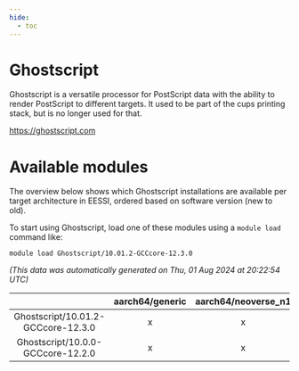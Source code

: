 ```yaml
---
hide:
  - toc
---
```


Ghostscript
===========


Ghostscript is a versatile processor for PostScript data with the ability to render PostScript to different targets. It used to be part of the cups printing stack, but is no longer used for that.

https://ghostscript.com
# Available modules


The overview below shows which Ghostscript installations are available per target architecture in EESSI, ordered based on software version (new to old).

To start using Ghostscript, load one of these modules using a `module load` command like:

```shell
module load Ghostscript/10.01.2-GCCcore-12.3.0
```

*(This data was automatically generated on Thu, 01 Aug 2024 at 20:22:54 UTC)*  

| |aarch64/generic|aarch64/neoverse_n1|aarch64/neoverse_v1|x86_64/generic|x86_64/amd/zen2|x86_64/amd/zen3|x86_64/amd/zen4|x86_64/intel/haswell|x86_64/intel/skylake_avx512|
| :---: | :---: | :---: | :---: | :---: | :---: | :---: | :---: | :---: | :---: |
|Ghostscript/10.01.2-GCCcore-12.3.0|x|x|x|x|x|x|-|x|x|
|Ghostscript/10.0.0-GCCcore-12.2.0|x|x|x|x|x|x|-|x|x|

